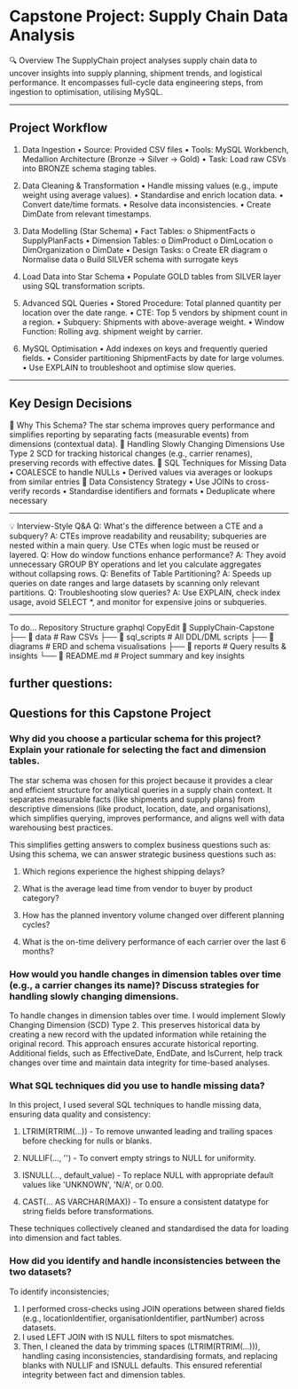 # Capstone Project: Supply Chain Data Analysis

🔍 Overview
The SupplyChain project  analyses supply chain data to uncover insights into supply planning, shipment trends, and logistical performance. It encompasses full-cycle data engineering steps, from ingestion to optimisation, utilising MySQL. 
________________________________________
## Project Workflow
1. Data Ingestion
•	Source: Provided CSV files
•	Tools: MySQL Workbench, Medallion Architecture (Bronze → Silver → Gold)
•	Task: Load raw CSVs into BRONZE schema staging tables.

2. Data Cleaning & Transformation
•	Handle missing values (e.g., impute weight using average values).
•	Standardise and enrich location data.
•	Convert date/time formats.
•	Resolve data inconsistencies.
•	Create DimDate from relevant timestamps.
3. Data Modelling (Star Schema)
•	Fact Tables:
o	ShipmentFacts
o	SupplyPlanFacts
•	Dimension Tables:
o	DimProduct
o	DimLocation
o	DimOrganization
o	DimDate
•	Design Tasks:
o	Create ER diagram
o	Normalise data
o	Build SILVER schema with surrogate keys

4. Load Data into Star Schema
•	Populate GOLD tables from SILVER layer using SQL transformation scripts.

5. Advanced SQL Queries
•	Stored Procedure: Total planned quantity per location over the date range.
•	CTE: Top 5 vendors by shipment count in a region.
•	Subquery: Shipments with above-average weight.
•	Window Function: Rolling avg. shipment weight by carrier.

6. MySQL Optimisation
•	Add indexes on keys and frequently queried fields.
•	Consider partitioning ShipmentFacts by date for large volumes.
•	Use EXPLAIN to troubleshoot and optimise slow queries.
________________________________________
##  Key Design Decisions
🔸 Why This Schema?
The star schema improves query performance and simplifies reporting by separating facts (measurable events) from dimensions (contextual data).
🔸 Handling Slowly Changing Dimensions
Use Type 2 SCD for tracking historical changes (e.g., carrier renames), preserving records with effective dates.
🔸 SQL Techniques for Missing Data
•	COALESCE to handle NULLs
•	Derived values via averages or lookups from similar entries
🔸 Data Consistency Strategy
•	Use JOINs to cross-verify records
•	Standardise identifiers and formats
•	Deduplicate where necessary
________________________________________
💡 Interview-Style Q&A
Q: What's the difference between a CTE and a subquery?
A: CTEs improve readability and reusability; subqueries are nested within a main query. Use CTEs when logic must be reused or layered.
Q: How do window functions enhance performance?
A: They avoid unnecessary GROUP BY operations and let you calculate aggregates without collapsing rows.
Q: Benefits of Table Partitioning?
A: Speeds up queries on date ranges and large datasets by scanning only relevant partitions.
Q: Troubleshooting slow queries?
A: Use EXPLAIN, check index usage, avoid SELECT *, and monitor for expensive joins or subqueries.
________________________________________
To do… Repository Structure
graphql
CopyEdit
📁 SupplyChain-Capstone
├── 📂 data            # Raw CSVs
├── 📂 sql_scripts     # All DDL/DML scripts
├── 📂 diagrams        # ERD and schema visualisations
├── 📂 reports         # Query results & insights
└── 📄 README.md       # Project summary and key insights


## further questions:
## Questions for this Capstone Project

### Why did you choose a particular schema for this project? Explain your rationale for selecting the fact and dimension tables.
The star schema was chosen for this project because it provides a clear and efficient structure for analytical queries in a supply chain context. It separates measurable facts (like shipments and supply plans) from descriptive dimensions (like product, location, date, and organisations), which simplifies querying, improves performance, and aligns well with data warehousing best practices.

This simplifies getting answers to complex business questions such as:
Using this schema, we can answer strategic business questions such as:

1. Which regions experience the highest shipping delays?

2. What is the average lead time from vendor to buyer by product category?

3. How has the planned inventory volume changed over different planning cycles?

4. What is the on-time delivery performance of each carrier over the last 6 months?

### How would you handle changes in dimension tables over time (e.g., a carrier changes its name)? Discuss strategies for handling slowly changing dimensions.
To handle changes in dimension tables over time.
I would implement Slowly Changing Dimension (SCD) Type 2. This preserves historical data by creating a new record with the updated information while retaining the original record. This approach ensures accurate historical reporting. Additional fields, such as EffectiveDate, EndDate, and IsCurrent, help track changes over time and maintain data integrity for time-based analyses.


### What SQL techniques did you use to handle missing data?
In this project, I used several SQL techniques to handle missing data, ensuring data quality and consistency:

1. LTRIM(RTRIM(...)) - To remove unwanted leading and trailing spaces before checking for nulls or blanks.

2. NULLIF(..., '') - To convert empty strings to NULL for uniformity.

3. ISNULL(..., default_value) - To replace NULL with appropriate default values like 'UNKNOWN', 'N/A', or 0.00.

4. CAST(... AS VARCHAR(MAX)) - To ensure a consistent datatype for string fields before transformations.

These techniques collectively cleaned and standardised the data for loading into dimension and fact tables.

### How did you identify and handle inconsistencies between the two datasets?
To identify inconsistencies;
1.  I performed cross-checks using JOIN operations between shared fields (e.g., locationIdentifier, organisationIdentifier, partNumber) across datasets. 
2. I used LEFT JOIN with IS NULL filters to spot mismatches. 
3. Then, I cleaned the data by trimming spaces (LTRIM(RTRIM(...))), handling casing inconsistencies, standardising formats, and replacing blanks with NULLIF and ISNULL defaults. 
This ensured referential integrity between fact and dimension tables.

